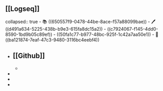 ## [[Logseq]]
collapsed:: true
	- 📚 ((650557f9-0478-44be-8ace-f57a88099bae))
	- 🖊 ((d491a634-5225-438b-b9e3-615fa8dc15a2))
		- ((c7924067-f145-4dd0-8590-1bd9b05c89ef))
		- ((50fa1c77-b977-48bc-925f-1c42a7aa50e1))
	- 📃 ((ba121874-7eaf-47c3-9480-3116bc4eebf4))
- ## [[Github]]
	-
-
-
-